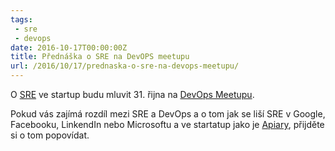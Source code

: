 ```yaml
---
tags:
 - sre
 - devops
date: 2016-10-17T00:00:00Z
title: Přednáška o SRE na DevOPS meetupu
url: /2016/10/17/prednaska-o-sre-na-devops-meetupu/
---
```


O [SRE](https://blog.prskavec.net/2016/03/co-to-je-sre/) ve startup budu mluvit 31. řijna na
[DevOps Meetupu](https://www.meetup.com/Prague-DevOps-Meetup/events/233883552/).

Pokud vás zajímá rozdíl mezi SRE a DevOps a o tom jak se liší SRE v Google, Facebooku, LinkendIn nebo Microsoftu a ve startatup jako je [Apiary](https://apiary.io), přijděte si o tom popovídat.
